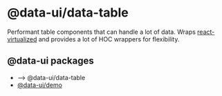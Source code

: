 # @data-ui/data-table

Performant table components that can handle a lot of data.
Wraps [react-virtualized](https://github.com/bvaughn/react-virtualized) and provides a lot
of HOC wrappers for flexibility.

## @data-ui packages
- --> @data-ui/data-table
- [@data-ui/demo](https://github.com/williaster/data-ui/tree/master/packages/demo)
